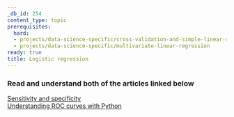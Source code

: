```yaml
---
_db_id: 254
content_type: topic
prerequisites:
  hard:
  - projects/data-science-specific/cross-validation-and-simple-linear-regression
  - projects/data-science-specific/multivariate-linear-regression
ready: true
title: Logistic regression
---
```


### Read and understand both of the articles linked below

[Sensitivity and specificity](https://en.wikipedia.org/wiki/Sensitivity_and_specificity)  
[Understanding ROC curves with Python](https://stackabuse.com/understanding-roc-curves-with-python/)